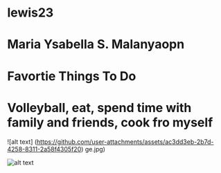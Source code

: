 # lewis23
# Maria Ysabella S. Malanyaopn

# Favortie Things To Do
# Volleyball, eat, spend time with family and friends, cook fro myself
![alt text] (https://github.com/user-attachments/assets/ac3dd3eb-2b7d-4258-8311-2a58f4305f20)
ge.jpg)

![alt text](image.jpg)







